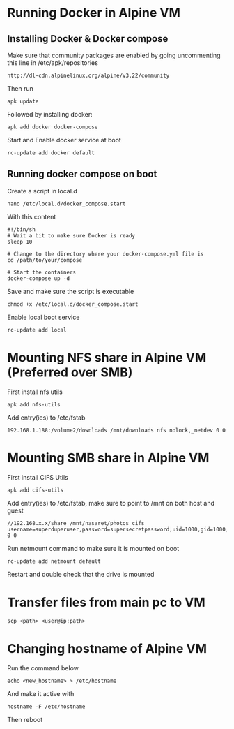# Running Docker in Alpine VM
## Installing Docker & Docker compose
Make sure that community packages are enabled by going uncommenting this line in /etc/apk/repositories
```
http://dl-cdn.alpinelinux.org/alpine/v3.22/community
```
Then run
```
apk update
```

Followed by installing docker:
```
apk add docker docker-compose
```

Start and Enable docker service at boot
```
rc-update add docker default
```

## Running docker compose on boot
Create a script in local.d
```
nano /etc/local.d/docker_compose.start
```

With this content
```
#!/bin/sh
# Wait a bit to make sure Docker is ready
sleep 10

# Change to the directory where your docker-compose.yml file is
cd /path/to/your/compose

# Start the containers
docker-compose up -d
```

Save and make sure the script is executable
```
chmod +x /etc/local.d/docker_compose.start
```

Enable local boot service
```
rc-update add local
```
# Mounting NFS share in Alpine VM (Preferred over SMB)
First install nfs utils
```
apk add nfs-utils
```
Add entry(ies) to /etc/fstab
```
192.168.1.188:/volume2/downloads /mnt/downloads nfs nolock,_netdev 0 0
```

# Mounting SMB share in Alpine VM
First install CIFS Utils
```
apk add cifs-utils
```
Add entry(ies) to /etc/fstab, make sure to point to /mnt on both host and guest
```
//192.168.x.x/share /mnt/nasaret/photos cifs username=superduperuser,password=supersecretpassword,uid=1000,gid=1000,vers=3.0,rw,sec=ntlmssp 0 0
```

Run netmount command to make sure it is mounted on boot
```
rc-update add netmount default
```
Restart and double check that the drive is mounted

# Transfer files from main pc to VM
```
scp <path> <user@ip:path>
```

# Changing hostname of Alpine VM
Run the command below
```
echo <new_hostname> > /etc/hostname
```
And make it active with
```
hostname -F /etc/hostname
```
Then reboot
